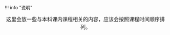
!!! info "说明"
    <div style="text-align: center; font-size:16px"  markdown="1">
    这里会放一些与本科课内课程相关的内容，应该会按照课程时间顺序排列。
    </div>